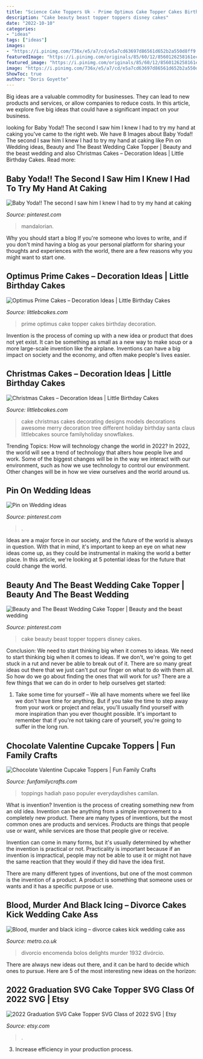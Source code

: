 ```yaml
---
title: "Science Cake Toppers Uk - Prime Optimus Cake Topper Cakes Birthday Decoration"
description: "Cake beauty beast topper toppers disney cakes"
date: "2022-10-10"
categories:
- "ideas"
tags: ["ideas"]
images:
- "https://i.pinimg.com/736x/e5/a7/cd/e5a7cd63697d86561d652b2a550d8ff9.jpg"
featuredImage: "https://i.pinimg.com/originals/85/60/12/8560126258161ec39d7ef9172aaa865a.jpg"
featured_image: "https://i.pinimg.com/originals/85/60/12/8560126258161ec39d7ef9172aaa865a.jpg"
image: "https://i.pinimg.com/736x/e5/a7/cd/e5a7cd63697d86561d652b2a550d8ff9.jpg"
ShowToc: true
author: "Doris Goyette"
---
```



Big ideas are a valuable commodity for businesses. They can lead to new products and services, or allow companies to reduce costs. In this article, we explore five big ideas that could have a significant impact on your business.

	

		
looking for Baby Yoda!! The second I saw him I knew I had to try my hand at caking you've came to the right web. We have 8 Images about Baby Yoda!! The second I saw him I knew I had to try my hand at caking like Pin on Wedding ideas, Beauty and The Beast Wedding Cake Topper | Beauty and the beast wedding and also Christmas Cakes – Decoration Ideas | Little Birthday Cakes. Read more:
		
    
## Baby Yoda!! The Second I Saw Him I Knew I Had To Try My Hand At Caking

<img loading=lazy src="https://i.pinimg.com/736x/e5/a7/cd/e5a7cd63697d86561d652b2a550d8ff9.jpg" onerror="this.onerror=null;this.src='https://tse4.mm.bing.net/th?id=OIP.WB7FreSlZZ6AJ6AODC54HAHaJ3&amp;pid=15.1';" alt="Baby Yoda!! The second I saw him I knew I had to try my hand at caking">

_Source: pinterest.com_

>mandalorian. 

	

Why you should start a blog
If you're someone who loves to write, and if you don't mind having a blog as your personal platform for sharing your thoughts and experiences with the world, there are a few reasons why you might want to start one.

    
## Optimus Prime Cakes – Decoration Ideas | Little Birthday Cakes

<img loading=lazy src="http://www.littlebcakes.com/wp-content/uploads/2014/01/Optimus-Prime-Cake-Topper.jpg" onerror="this.onerror=null;this.src='https://tse4.mm.bing.net/th?id=OIP.LFhe4OBFNAi7fuXPhAa7AgHaFj&amp;pid=15.1';" alt="Optimus Prime Cakes – Decoration Ideas | Little Birthday Cakes">

_Source: littlebcakes.com_

>prime optimus cake topper cakes birthday decoration. 

	

Invention is the process of coming up with a new idea or product that does not yet exist. It can be something as small as a new way to make soup or a more large-scale invention like the airplane. Inventions can have a big impact on society and the economy, and often make people's lives easier.

    
## Christmas Cakes – Decoration Ideas | Little Birthday Cakes

<img loading=lazy src="http://www.littlebcakes.com/wp-content/uploads/2014/02/Christmas-Cake-Ideas-1024x936.jpg" onerror="this.onerror=null;this.src='https://tse3.mm.bing.net/th?id=OIP.q6FWFYU8k1tmgy_gy14ptAHaGx&amp;pid=15.1';" alt="Christmas Cakes – Decoration Ideas | Little Birthday Cakes">

_Source: littlebcakes.com_

>cake christmas cakes decorating designs models decorations awesome merry decoration tree different holiday birthday santa claus littlebcakes source familyholiday snowflakes. 

	

Trending Topics: How will technology change the world in 2022?
In 2022, the world will see a trend of technology that alters how people live and work. Some of the biggest changes will be in the way we interact with our environment, such as how we use technology to control our environment. Other changes will be in how we view ourselves and the world around us.

    
## Pin On Wedding Ideas

<img loading=lazy src="https://i.pinimg.com/736x/df/2b/31/df2b31af2f9bcdab5a4a40fd7ca39769.jpg" onerror="this.onerror=null;this.src='https://tse1.mm.bing.net/th?id=OIP.De15U1Mz89-8MTS3VrHD5AHaJ3&amp;pid=15.1';" alt="Pin on Wedding ideas">

_Source: pinterest.com_

>. 

	

Ideas are a major force in our society, and the future of the world is always in question. With that in mind, it's important to keep an eye on what new ideas come up, as they could be instrumental in making the world a better place. In this article, we're looking at 5 potential ideas for the future that could change the world.

    
## Beauty And The Beast Wedding Cake Topper | Beauty And The Beast Wedding

<img loading=lazy src="https://i.pinimg.com/originals/85/60/12/8560126258161ec39d7ef9172aaa865a.jpg" onerror="this.onerror=null;this.src='https://tse3.mm.bing.net/th?id=OIP.c1lqaLfjpE1bhOjQ59XQJwHaLH&amp;pid=15.1';" alt="Beauty and The Beast Wedding Cake Topper | Beauty and the beast wedding">

_Source: pinterest.com_

>cake beauty beast topper toppers disney cakes. 

	

Conclusion: We need to start thinking big when it comes to ideas.
We need to start thinking big when it comes to ideas. If we don't, we're going to get stuck in a rut and never be able to break out of it. There are so many great ideas out there that we just can't put our finger on what to do with them all. So how do we go about finding the ones that will work for us? There are a few things that we can do in order to help ourselves get started: 
1) Take some time for yourself – We all have moments where we feel like we don't have time for anything. But if you take the time to step away from your work or project and relax, you'll usually find yourself with more inspiration than you ever thought possible. It's important to remember that if you're not taking care of yourself, you're going to suffer in the long run.

    
## Chocolate Valentine Cupcake Toppers | Fun Family Crafts

<img loading=lazy src="https://funfamilycrafts.com/wp-content/uploads/2015/02/valentine-cupcake-toppers-everydaydishes_com-H.jpg" onerror="this.onerror=null;this.src='https://tse3.mm.bing.net/th?id=OIP._lt-m4Y8UMmTMVnDu4WQ-wHaE3&amp;pid=15.1';" alt="Chocolate Valentine Cupcake Toppers | Fun Family Crafts">

_Source: funfamilycrafts.com_

>toppings hadiah paso populer everydaydishes camilan. 

	

What is invention?
Invention is the process of creating something new from an old idea. Invention can be anything from a simple improvement to a completely new product. 
There are many types of inventions, but the most common ones are products and services. Products are things that people use or want, while services are those that people give or receive. 

Invention can come in many forms, but it's usually determined by whether the invention is practical or not. Practicality is important because if an invention is impractical, people may not be able to use it or might not have the same reaction that they would if they did have the idea first. 

There are many different types of inventions, but one of the most common is the invention of a product. A product is something that someone uses or wants and it has a specific purpose or use.

    
## Blood, Murder And Black Icing – Divorce Cakes Kick Wedding Cake Ass

<img loading=lazy src="http://metrouk2.files.wordpress.com/2014/07/delishkas-delights.jpg?w=620&amp;h=930&amp;crop=1" onerror="this.onerror=null;this.src='https://tse3.mm.bing.net/th?id=OIP.Wb6Anf45AuLBbOH5DXJNtgHaLH&amp;pid=15.1';" alt="Blood, murder and black icing – divorce cakes kick wedding cake ass">

_Source: metro.co.uk_

>divorcio encomenda bolos delights murder 1932 divórcio. 

	

There are always new ideas out there, and it can be hard to decide which ones to pursue. Here are 5 of the most interesting new ideas on the horizon: 

    
## 2022 Graduation SVG Cake Topper SVG Class Of 2022 SVG | Etsy

<img loading=lazy src="https://i.etsystatic.com/10167696/r/il/50e0fe/3289027349/il_fullxfull.3289027349_r0en.jpg" onerror="this.onerror=null;this.src='https://tse4.mm.bing.net/th?id=OIP.0HpGfMM1dzKoLvVGcvVpSgHaKe&amp;pid=15.1';" alt="2022 Graduation SVG Cake Topper SVG Class of 2022 SVG | Etsy">

_Source: etsy.com_

>. 

	

3. Increase efficiency in your production process.

